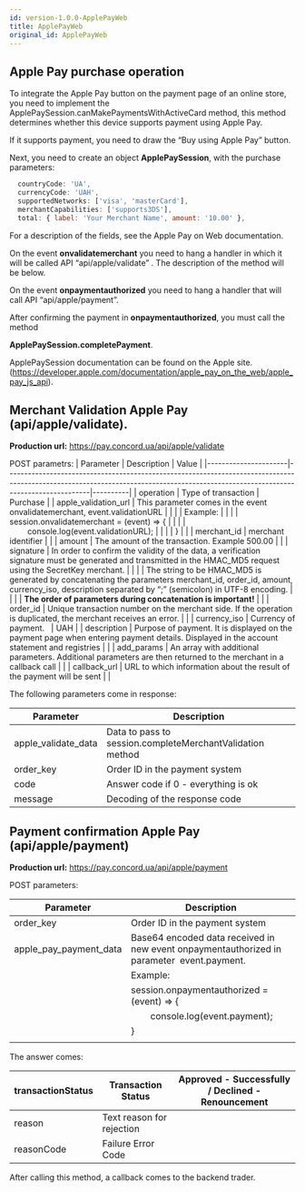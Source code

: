 ```yaml
---
id: version-1.0.0-ApplePayWeb
title: ApplePayWeb
original_id: ApplePayWeb
---
```


## Apple Pay purchase operation

To integrate the Apple Pay button on the payment page of an online store, you need to implement the ApplePaySession.canMakePaymentsWithActiveCard method, this method determines whether this device supports payment using Apple Pay.

If it supports payment, you need to draw the “Buy using Apple Pay” button.

Next, you need to create an object **ApplePaySession**, with the purchase parameters:

``` js
  countryCode: 'UA',
  currencyCode: 'UAH',
  supportedNetworks: ['visa', 'masterCard'],
  merchantCapabilities: ['supports3DS'],
  total: { label: 'Your Merchant Name', amount: '10.00' },

```
For a description of the fields, see the Apple Pay on Web documentation.


On the event **onvalidatemerchant** you need to hang a handler in which it will be called API “api/apple/validate” . 
The description of the method will be below.

On the event **onpaymentauthorized** you need to hang a handler that will call API “api/apple/payment”.

After confirming the payment in **onpaymentauthorized**, you must call the method

**ApplePaySession.completePayment**.


ApplePaySession documentation can be found on the Apple site.
(https://developer.apple.com/documentation/apple_pay_on_the_web/apple_pay_js_api).


## Merchant Validation Apple Pay (api/apple/validate). 
 
 **Production url:** https://pay.concord.ua/api/apple/validate
 
 POST parametrs:
 | Parameter             | Description                                                                                                                                                                          | Value |
 |----------------------|-----------------------------------------------------------------------------------------------------------------------------------------------------------------------------------|----------|
 | operation            | Type of transaction                                                                                                                                                                      | Purchase |
 | apple_validation_url |  This parameter comes in the event  onvalidatemerchant, event.validationURL                                                                                                        |          |
 |                      | Example:                                                                                                                                                                           |          |
 |                      | session.onvalidatemerchant = (event) => {                                                                                                                                         |          |
 |                      |         console.log(event.validationURL);                                                                                                                                         |          |
 |                      | }                                                                                                                                                                                 |          |
 | merchant_id          | merchant identifier                                                                                                                                             |          |
 | amount               | The amount of the transaction. Example 500.00                                                                                                                                                    |          |
 | signature            | In order to confirm the validity of the data, a verification signature must be generated and transmitted in the HMAC_MD5 request using the SecretKey merchant.                          |          |
 |                      | The string to be HMAC_MD5 is generated by concatenating the parameters merchant_id, order_id, amount, currency_iso, description separated by “;” (semicolon) in UTF-8 encoding. |          |
 |                      | **The order of parameters during concatenation is important!**                                                                                                                                        |          |
 | order_id             | Unique transaction number on the merchant side. If the operation is duplicated, the merchant receives an error.                                                                              |          |
 | currency_iso         | Currency of payment.                                                                                                                                                                   | UAH      |
 | description          | Purpose of payment. It is displayed on the payment page when entering payment details. Displayed in the account statement and registries                                                  |          |
 | add_params           | An array with additional parameters. Additional parameters are then returned to the merchant in a callback call                                                                     |          |
 | callback_url         | URL to which information about the result of the payment will be sent                                                                                                                  |          |
 

The following parameters come in response:

| Parameter            | Description                                                                       |
|---------------------|--------------------------------------------------------------------------------|
| apple_validate_data | Data to pass to session.completeMerchantValidation method |
| order_key           | Order ID in the payment system                                       |
| code                | Answer code if 0 - everything is ok                                                    |
| message             | Decoding of the response code                                                        |


## Payment confirmation Apple Pay (api/apple/payment)

**Production url:**   https://pay.concord.ua/api/apple/payment

POST parameters:

| Parameter               | Description                                                                                                |
|------------------------|---------------------------------------------------------------------------------------------------------|
| order_key              | Order ID in the payment system                                                                |
| apple_pay_payment_data | Base64 encoded data received in new event onpaymentauthorized in parameter  event.payment. |
|                        | Example:                                                                                                 |
|                        | session.onpaymentauthorized = (event) => {                                                              |
|                        |         console.log(event.payment);                                                                     |
|                        | }                                                                                                       |
|                        |                                                                                                         |

The answer comes:

| transactionStatus | Transaction Status        | Approved - Successfully / Declined - Renouncement  |
|-------------------|--------------------------|--------------------|
| reason            | Text reason for rejection|                    |
| reasonCode        | Failure Error Code    |                    |

After calling this method, a callback comes to the backend trader.
 


 

 